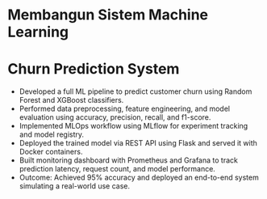 # Membangun Sistem Machine Learning
# Churn Prediction System

* Developed a full ML pipeline to predict customer churn using Random Forest and XGBoost classifiers.
* Performed data preprocessing, feature engineering, and model evaluation using accuracy, precision, recall, and f1-score.
* Implemented MLOps workflow using MLflow for experiment tracking and model registry.
* Deployed the trained model via REST API using Flask and served it with Docker containers.
* Built monitoring dashboard with Prometheus and Grafana to track prediction latency, request count, and model performance.
* Outcome: Achieved 95% accuracy and deployed an end-to-end system simulating a real-world use case.
